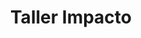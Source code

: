 ---
title: "Taller Impacto"
url: /ciudad-autonoma-de-buenos-aires/taller-impacto/
shop: Autowerkstatt
---